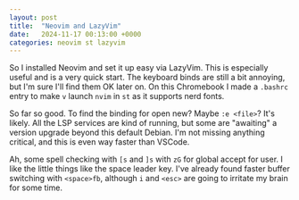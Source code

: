 ```yaml
---
layout: post
title:  "Neovim and LazyVim"
date:   2024-11-17 00:13:00 +0000
categories: neovim st lazyvim
---
```

So I installed Neovim and set it up easy via LazyVim. This is especially useful and is a very quick start.
The keyboard binds are still a bit annoying, but I'm sure I'll find them OK later on. On this Chromebook
I made a `.bashrc` entry to make `v` launch `nvim` in `st` as it supports nerd fonts.

So far so good. To find the binding for open new? Maybe `:e <file>`? It's likely. All the LSP services
are kind of running, but some are "awaiting" a version upgrade beyond this default Debian. I'm not missing
anything critical, and this is even way faster than VSCode.

Ah, some spell checking with `[s` and `]s` with `zG` for global accept for user. I like the little things
like the space leader key. I've already found faster buffer switching with `<space>fb`, although `i`
and `<esc>` are going to irritate my brain for some time.
